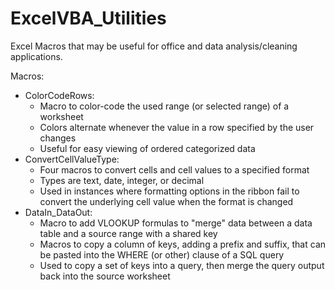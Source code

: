# ExcelVBA_Utilities
Excel Macros that may be useful for office and data analysis/cleaning applications.

Macros:
 - ColorCodeRows:
   - Macro to color-code the used range (or selected range) of a worksheet
   - Colors alternate whenever the value in a row specified by the user changes
   - Useful for easy viewing of ordered categorized data
 - ConvertCellValueType:
   - Four macros to convert cells and cell values to a specified format
   - Types are text, date, integer, or decimal
   - Used in instances where formatting options in the ribbon fail to convert the 
     underlying cell value when the format is changed
 - DataIn_DataOut:
   - Macro to add VLOOKUP formulas to "merge" data between a data table and a source 
     range with a shared key
   - Macros to copy a column of keys, adding a prefix and suffix, that can be pasted
     into the WHERE (or other) clause of a SQL query
   - Used to copy a set of keys into a query, then merge the query output back into
     the source worksheet
